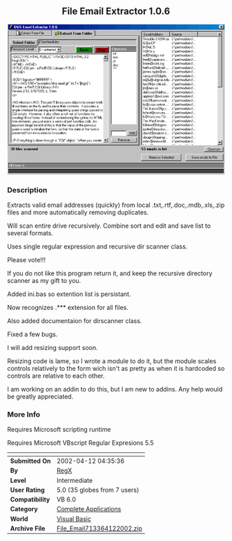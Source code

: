 ﻿<div align="center">

## File Email Extractor 1\.0\.6

<img src="PIC2002412831237621.gif">
</div>

### Description

Extracts valid email addresses (quickly) from local .txt,.rtf,.doc,.mdb,.xls,.zip files and more automatically removing duplicates.

Will scan entire drive recursively. Combine sort and edit and save list to several formats.

Uses single regular expression and recursive dir scanner class.

Please vote!!!

If you do not like this program return it, and keep the recursive directory scanner as my gift to you.

Added ini.bas so extention list is persistant.

Now recognizes .*** extension for all files.

Also added documentaion for dirscanner class.

Fixed a few bugs.

I will add resizing support soon.

Resizing code is lame, so I wrote a module to do it, but the module scales controls relatively to the form wich isn't as pretty as when it is hardcoded so controls are relative to each other.

I am working on an addin to do this, but I am new to addins. Any help would be greatly appreciated.
 
### More Info
 
Requires Microsoft scripting runtime

Requires Microsoft VBscript Regular Expresions 5.5


<span>             |<span>
---                |---
**Submitted On**   |2002-04-12 04:35:36
**By**             |[RegX](https://github.com/Planet-Source-Code/PSCIndex/blob/master/ByAuthor/regx.md)
**Level**          |Intermediate
**User Rating**    |5.0 (35 globes from 7 users)
**Compatibility**  |VB 6\.0
**Category**       |[Complete Applications](https://github.com/Planet-Source-Code/PSCIndex/blob/master/ByCategory/complete-applications__1-27.md)
**World**          |[Visual Basic](https://github.com/Planet-Source-Code/PSCIndex/blob/master/ByWorld/visual-basic.md)
**Archive File**   |[File\_Email713364122002\.zip](https://github.com/Planet-Source-Code/regx-file-email-extractor-1-0-6__1-33731/archive/master.zip)








